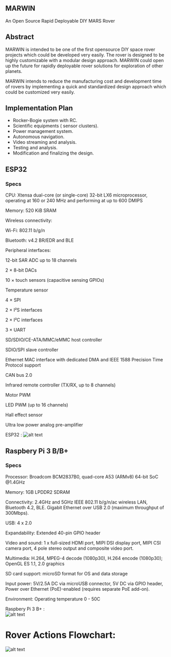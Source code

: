 ## MARWIN
An Open Source Rapid Deployable DIY MARS Rover

## Abstract

MARWIN is intended to be one of the first opensource DIY space rover projects which could be developed very easily. The rover is designed to be highly customizable with a modular design approach. MARWIN could open up the future for rapidly deployable rover solutions for exploration of other planets.

MARWIN intends to reduce the manufacturing cost and development time of rovers by implementing a quick and standardized design approach which could be customized very easily.

## Implementation Plan

* Rocker-Bogie system with RC.
* Scientific equipments ( sensor clusters).
* Power management system.
* Autonomous navigation.
* Video streaming and analysis.
* Testing and analysis.
* Modification and finalizing the design.

## ESP32
### Specs

CPU: Xtensa dual-core (or single-core) 32-bit LX6 microprocessor, operating at 160 or 240 MHz and performing at up to 600 DMIPS

Memory: 520 KiB SRAM

Wireless connectivity:

Wi-Fi: 802.11 b/g/n

Bluetooth: v4.2 BR/EDR and BLE

Peripheral interfaces:

12-bit SAR ADC up to 18 channels

2 × 8-bit DACs

10 × touch sensors (capacitive sensing GPIOs)

Temperature sensor

4 × SPI

2 × I²S interfaces

2 × I²C interfaces

3 × UART

SD/SDIO/CE-ATA/MMC/eMMC host controller

SDIO/SPI slave controller

Ethernet MAC interface with dedicated DMA and IEEE 1588 Precision Time Protocol support

CAN bus 2.0

Infrared remote controller (TX/RX, up to 8 channels)

Motor PWM

LED PWM (up to 16 channels)

Hall effect sensor

Ultra low power analog pre-amplifier


ESP32 : 
![alt text][logo]

[logo]: https://robophery.readthedocs.io/en/latest/_images/esp32.png "ESP32"

## Raspbery Pi 3 B/B+
### Specs
Processor: Broadcom BCM2837B0, quad-core A53 (ARMv8) 64-bit SoC @1.4GHz

Memory: 1GB LPDDR2 SDRAM

Connectivity: 2.4GHz and 5GHz IEEE 802.11 b/g/n/ac wireless LAN, Bluetooth 4.2, BLE. Gigabit Ethernet over USB 2.0 (maximum throughput of 300Mbps).

USB: 4 x 2.0

Expandability: Extended 40-pin GPIO header

Video and sound: 1 x full-sized HDMI port, MIPI DSI display port, MIPI CSI camera port, 4 pole stereo output and composite video port.

Multimedia: H.264, MPEG-4 decode (1080p30), H.264 encode (1080p30); OpenGL ES 1.1, 2.0 graphics

SD card support: microSD format for OS and data storage

Input power: 5V/2.5A DC via microUSB connector, 5V DC via GPIO header, Power over Ethernet (PoE)-enabled (requires separate PoE add-on).

Environment: Operating temperature 0 - 50C

Raspbery Pi 3 B+ :  
![alt text](https://upload.wikimedia.org/wikipedia/commons/thumb/a/a3/Raspberry_Pi_3_illustration.svg/2000px-Raspberry_Pi_3_illustration.svg.png "Logo Title Text 1")

# Rover Actions Flowchart:

![alt text](https://www.researchgate.net/profile/Nathalie_Mitton/publication/282195030/figure/fig5/AS:325787430473733@1454685184598/Rover-actions-Flowchart.png)
